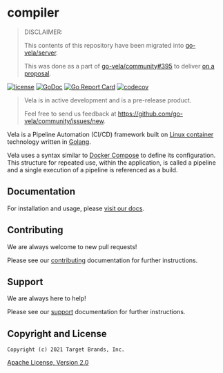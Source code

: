 # compiler

> DISCLAIMER:
>
> This contents of this repository have been migrated into [go-vela/server](https://github.com/go-vela/server).
>
> This was done as a part of [go-vela/community#395](https://github.com/go-vela/community/issues/395) to deliver [on a proposal](https://github.com/go-vela/community/blob/master/proposals/2021/08-25_repo-structure.md).

[![license](https://img.shields.io/crates/l/gl.svg)](../LICENSE)
[![GoDoc](https://godoc.org/github.com/go-vela/compiler?status.svg)](https://godoc.org/github.com/go-vela/compiler)
[![Go Report Card](https://goreportcard.com/badge/go-vela/compiler)](https://goreportcard.com/report/go-vela/compiler)
[![codecov](https://codecov.io/gh/go-vela/compiler/branch/master/graph/badge.svg)](https://codecov.io/gh/go-vela/compiler)

> Vela is in active development and is a pre-release product.
>
> Feel free to send us feedback at https://github.com/go-vela/community/issues/new.

Vela is a Pipeline Automation (CI/CD) framework built on [Linux container](https://linuxcontainers.org/) technology written in [Golang](https://golang.org/).

Vela uses a syntax similar to [Docker Compose](https://docs.docker.com/compose/) to define its configuration. This structure for repeated use, within the application, is called a pipeline and a single execution of a pipeline is referenced as a build.

## Documentation

For installation and usage, please [visit our docs](https://go-vela.github.io/docs).

## Contributing

We are always welcome to new pull requests!

Please see our [contributing](CONTRIBUTING.md) documentation for further instructions.

## Support

We are always here to help!

Please see our [support](SUPPORT.md) documentation for further instructions.

## Copyright and License

```
Copyright (c) 2021 Target Brands, Inc.
```

[Apache License, Version 2.0](http://www.apache.org/licenses/LICENSE-2.0)
